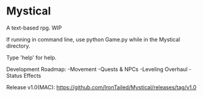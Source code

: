 # Mystical
A text-based rpg. WIP


If running in command line, use python Game.py while in the Mystical directory.
 
Type 'help' for help.

Development Roadmap:
-Movement
-Quests & NPCs 
-Leveling Overhaul 
-Status Effects

Release v1.0(MAC):
https://github.com/IronTailed/Mystical/releases/tag/v1.0

